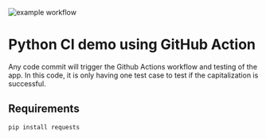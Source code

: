 ![example workflow](https://github.com/aishwaryasarath/python-ci-demo/actions/workflows/python-app.yml/badge.svg)

# Python CI demo using GitHub Action

Any code commit will trigger the Github Actions workflow and testing of the app.
In this code, it is only having one test case to test if the capitalization is successful.

## Requirements
```python
pip install requests
```
